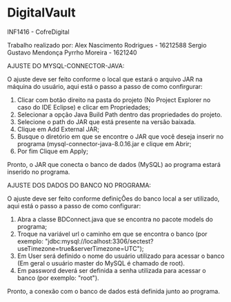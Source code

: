 # DigitalVault
 INF1416 - CofreDigital
 
 Trabalho realizado por:
 Alex Nascimento Rodrigues - 16212588
 Sergio Gustavo Mendonça Pyrrho Moreira - 1621240
 
 
 AJUSTE DO MYSQL-CONNECTOR-JAVA:
 
 O ajuste deve ser feito conforme o local que estará o arquivo JAR na máquina do usuário, aqui está o passo a passo de como confirgurar:
 1. Clicar com botão direito na pasta do projeto (No Project Explorer no caso do IDE Eclipse) e clicar em Propriedades;
 2. Selecionar a opção Java Build Path dentro das propriedades do projeto.
 3. Selecione o path do JAR que está presente na versão baixada.
 4. Clique em Add External JAR;
 5. Busque o diretório em que se encontre o JAR que você deseja inserir no programa (mysql-connector-java-8.0.16.jar e clique em Abrir;
 6. Por fim Clique em Apply;
 
 Pronto, o JAR que conecta o banco de dados (MySQL) ao programa estará inserido no programa.
 
 AJUSTE DOS DADOS DO BANCO NO PROGRAMA:
 
 O ajuste deve ser feito conforme definiçÕes do banco local a ser utilizado, aqui está o passo a passo de como configurar:
 1. Abra a classe BDConnect.java que se encontra no pacote models do programa;
 2. Troque na variável url o caminho em que se encontra o banco (por exemplo: "jdbc:mysql://localhost:3306/sectest?useTimezone=true&serverTimezone=UTC");
 3. Em User será definido o nome do usuário utilizado para acessar o banco (Em geral o usuário master do MySQL é chamado de root).
 4. Em password deverá ser definida a senha utilizada para acessar o banco (por exemplo: "root").
 
 Pronto, a conexão com o banco de dados está definida junto ao programa.
